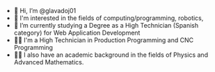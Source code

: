 - 👋 Hi, I’m @glavadoj01
- 👀 I'm interested in the fields of computing/programming, robotics,
- 🌱 I’m currently studying a Degree as a High Technician (Spanish category) for Web Application Development
- 🧑‍🎓 I'm a High Technician in Production Programming and CNC Programming
- 🧑‍🎓 I also have an academic background in the fields of Physics and Advanced Mathematics.

<!---
glavadoj01/glavadoj01 is a ✨ special ✨ repository because its `README.md` (this file) appears on your GitHub profile.
You can click the Preview link to take a look at your changes.
--->
